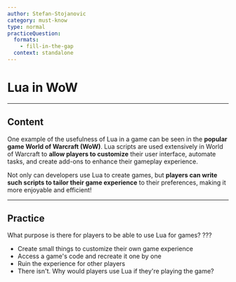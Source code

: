 ```yaml
---
author: Stefan-Stojanovic
category: must-know
type: normal
practiceQuestion:
  formats:
    - fill-in-the-gap
  context: standalone
---
```


# Lua in WoW

---

## Content

One example of the usefulness of Lua in a game can be seen in the **popular game World of Warcraft (WoW)**. Lua scripts are used extensively in World of Warcraft to **allow players to customize** their user interface, automate tasks, and create add-ons to enhance their gameplay experience.

Not only can developers use Lua to create games, but **players can write such scripts to tailor their game experience** to their preferences, making it more enjoyable and efficient!

---

## Practice

What purpose is there for players to be able to use Lua for games? ???

- Create small things to customize their own game experience
- Access a game's code and recreate it one by one
- Ruin the experience for other players
- There isn't. Why would players use Lua if they're playing the game?

